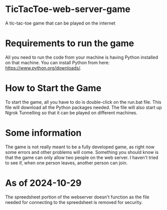# TicTacToe-web-server-game
A tic-tac-toe game that can be played on the internet 

# Requirements to run the game
All you need to run the code from your machine is having Python installed on that machine.
You can install Python from here: https://www.python.org/downloads/.

# How to Start the Game
To start the game, all you have to do is double-click on the run.bat file. This file will download all the Python packages needed.
The file will also start up Ngrok Tunnelling so that it can be played on different machines.

# Some information 
The game is not really meant to be a fully developed game, as right now some errors and other problems will come.
Something you should know is that the game can only allow two people on the web server.
I haven't tried to see if, when one person leaves, another person can join.

# As of 2024-10-29 
The spreedsheet portion of the webserver doesn't function as the file needed for connecting to the spreedsheet is removed for security.
